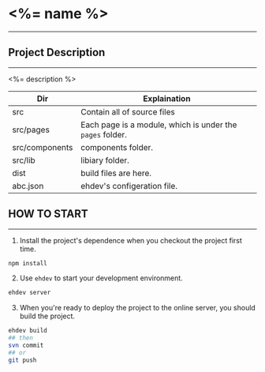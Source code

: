 # <%= name %>
---

## Project Description
---

<%= description %>


| Dir | Explaination |
| --- | --- |
| src | Contain all of source files |
| src/pages | Each page is a module, which is under the `pages` folder.  |
| src/components | components folder. |
| src/lib | libiary folder. |
| dist | build files are here. |
| abc.json | ehdev's configeration file. |


## HOW TO START
---

1. Install the project's dependence when you checkout the project first time.

```sh
npm install
```

2. Use `ehdev` to start your development environment.

```sh
ehdev server
```

3. When you're ready to deploy the project to the online server, you should build the project.

```sh
ehdev build
## then
svn commit
## or 
git push
```